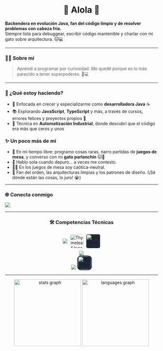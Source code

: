 <h1 align="center">🌺 Alola 👋</h1>

<strong>Backendera en evolución Java, fan del código limpio y de resolver problemas con cabeza fría.</strong><br>
Siempre lista para debuggear, escribir código mantenible y charlar con mi gato sobre arquitectura. 🐱💻

---

### 👩‍💻 Sobre mí

> Aprendí a programar por curiosidad. Me quedé porque es lo más parecido a tener superpoderes. 🧠💻

---

<h3>🚀 ¿Qué estoy haciendo?</h3>
<ul>
  <li>🔧 Enfocada en crecer y especializarme como <strong>desarrolladora Java</strong> ☕</li>
  <li>📚 Explorando <strong>JavaScript</strong>, <strong>TypeScript</strong> y más, a través de cursos, errores felices y proyectos propios 🔄</li>
  <li>🤖 Técnica en <strong>Automatización Industrial</strong>, donde descubrí que el código era más que ceros y unos</li>
</ul>

<h3>✨ Un poco más de mí</h3>
<ul>
  <li>🧩 En mi tiempo libre: programo cosas raras, narro partidas de <strong>juegos de mesa</strong>, y converso con mi <strong>gato parlanchín</strong> 🐱💬</li>
  <li>💬 Hablo sola cuando depuro… a veces me contesto.</li>
  <li>🧙‍♀️ En los juegos de mesa soy caótica-neutral.</li>
  <li>💠 Fan del orden, las arquitecturas limpias y los patrones de diseño. (¡Sé dónde están las cosas, lo juro! 😭)</li>
</ul>

---

### 🌐 Conecta conmigo

<a href="https://www.linkedin.com/in/tuusuario" target="_blank">
  <img src="https://skillicons.dev/icons?i=linkedin" >
</a>

---

<h3 align="center">🛠️ Competencias Técnicas</h3>

###

<div align="center" style="display: flex; align-items: center; justify-content: center; gap: 8px; margin:0.5rem">
  <img src="https://skillicons.dev/icons?i=java,spring,maven,hibernate" />
  <img src="https://www.thymeleaf.org/images/thymeleaf.png" height="45" alt="Thymeleaf logo" style="border-radius:8px" />
  <img src="https://icon.icepanel.io/Technology/png-shadow-512/Quarkus.png" height="47" alt="Quarkus logo" style="background-color:#242938;border-radius:8px" />
</div>

<div align="center">
  <img src="https://skillicons.dev/icons?i=js,ts,nodejs,astro,tailwind" />
</div>

<div align="center">
  <img src="https://skillicons.dev/icons?i=docker,mysql,postgres,linux,deno" />
  <img src="https://cdn.jsdelivr.net/gh/devicons/devicon/icons/jira/jira-original.svg" height="44" alt="jira logo" style="background-color:#1E293B; border-radius:12px; padding:2px;" />
</div>

---

<div align="center">
  <img src="https://github-readme-stats.vercel.app/api?username=SaraMForte&show_icons=true&theme=dracula&hide_border=true" height="220" alt="stats graph"  />
  <img src="https://github-readme-stats.vercel.app/api/top-langs?username=SaraMForte&show_icons=true&theme=dracula&hide_border=true" height="220" alt="languages graph"  />
</div>
